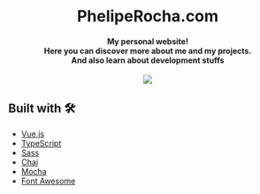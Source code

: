 <h1 align="center">
  PhelipeRocha.com
</h1>

<h4 align="center">
  My personal website!
  <br>
  Here you can discover more about me and my projects.
  <br>
  And also learn about development stuffs
</h4>

<p align="center">
  <a href="https://travis-ci.com/pheliperocha/pheliperocha.com"><img src="https://travis-ci.com/pheliperocha/pheliperocha.com.svg?branch=master"></a>
</p>

## Built with 🛠

- [Vue.js](https://vuejs.org/)
- [TypeScript](https://www.typescriptlang.org/)
- [Sass](https://sass-lang.com/)
- [Chai](http://www.chaijs.com/)
- [Mocha](https://mochajs.org/)
- [Font Awesome](https://fortawesome.com/)

